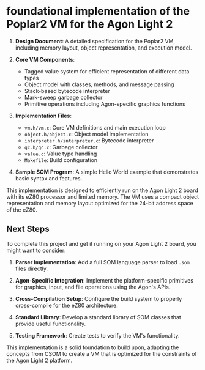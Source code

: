 # foundational implementation of the Poplar2 VM for the Agon Light 2

1. **Design Document**: A detailed specification for the Poplar2 VM, including memory layout, object representation, and execution model.

2. **Core VM Components**:
   - Tagged value system for efficient representation of different data types
   - Object model with classes, methods, and message passing
   - Stack-based bytecode interpreter
   - Mark-sweep garbage collector
   - Primitive operations including Agon-specific graphics functions

3. **Implementation Files**:
   - `vm.h/vm.c`: Core VM definitions and main execution loop
   - `object.h/object.c`: Object model implementation
   - `interpreter.h/interpreter.c`: Bytecode interpreter
   - `gc.h/gc.c`: Garbage collector
   - `value.c`: Value type handling
   - `Makefile`: Build configuration

4. **Sample SOM Program**: A simple Hello World example that demonstrates basic syntax and features.

This implementation is designed to efficiently run on the Agon Light 2 board with its eZ80 processor and limited memory. The VM uses a compact object representation and memory layout optimized for the 24-bit address space of the eZ80.

## Next Steps

To complete this project and get it running on your Agon Light 2 board, you might want to consider:

1. **Parser Implementation**: Add a full SOM language parser to load `.som` files directly.

2. **Agon-Specific Integration**: Implement the platform-specific primitives for graphics, input, and file operations using the Agon's APIs.

3. **Cross-Compilation Setup**: Configure the build system to properly cross-compile for the eZ80 architecture.

4. **Standard Library**: Develop a standard library of SOM classes that provide useful functionality.

5. **Testing Framework**: Create tests to verify the VM's functionality.

This implementation is a solid foundation to build upon, adapting the concepts from CSOM to create a VM that is optimized for the constraints of the Agon Light 2 platform.
